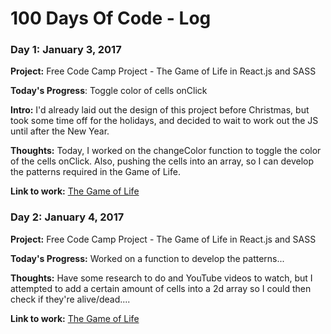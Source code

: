 # 100 Days Of Code - Log

### Day 1: January 3, 2017

**Project:** Free Code Camp Project - The Game of Life in React.js and SASS

**Today's Progress**: Toggle color of cells onClick

**Intro:** I'd already laid out the design of this project before Christmas, but took some time off for the holidays, and decided to wait to work out the JS until after the New Year.

**Thoughts:** Today, I worked on the changeColor function to toggle the color of the cells onClick. Also, pushing the cells into an array, so I can develop the patterns required in the Game of Life.

**Link to work:** [The Game of Life](http://codepen.io/CandiW/pen/MbaGZz)


### Day 2: January 4, 2017

**Project:** Free Code Camp Project - The Game of Life in React.js and SASS

**Today's Progress:** Worked on a function to develop the patterns...

**Thoughts:** Have some research to do and YouTube videos to watch, but I attempted to add a certain amount of cells into a 2d array so I could then check if they're alive/dead....

**Link to work:** [The Game of Life](http://codepen.io/CandiW/pen/MbaGZz)
